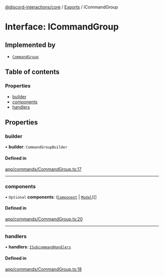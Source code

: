 [@discord-interactions/core](../README.md) / [Exports](../modules.md) / ICommandGroup

# Interface: ICommandGroup

## Implemented by

- [`CommandGroup`](../classes/CommandGroup.md)

## Table of contents

### Properties

- [builder](ICommandGroup.md#builder)
- [components](ICommandGroup.md#components)
- [handlers](ICommandGroup.md#handlers)

## Properties

### builder

• **builder**: `CommandGroupBuilder`

#### Defined in

[app/commands/CommandGroup.ts:17](https://github.com/ssMMiles/discord-interactions/blob/fae7bc7/packages/core/src/app/commands/CommandGroup.ts#L17)

___

### components

• `Optional` **components**: ([`Component`](../modules.md#component) \| [`Modal`](../classes/Modal.md))[]

#### Defined in

[app/commands/CommandGroup.ts:20](https://github.com/ssMMiles/discord-interactions/blob/fae7bc7/packages/core/src/app/commands/CommandGroup.ts#L20)

___

### handlers

• **handlers**: [`ISubcommandHandlers`](../modules.md#isubcommandhandlers)

#### Defined in

[app/commands/CommandGroup.ts:18](https://github.com/ssMMiles/discord-interactions/blob/fae7bc7/packages/core/src/app/commands/CommandGroup.ts#L18)
